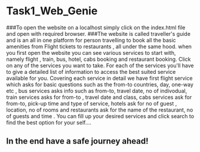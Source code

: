# Task1_Web_Genie

###To open the website on a localhost simply click on the index.html file and open with required browser. 
###The website is called traveller's guide and is an all in one platform for person travelling to book all the basic amenities from Flight tickets to restaurants , all under the same hood. when you first open the website you can see various services to start with, namely flight , train, bus, hotel, cabs booking and restaurant booking. Click on any of the services you want to take. For each of the services you'll have to give a detailed list of information to access the best suited service available for you. Covering each service in detail we have first flight service which asks for basic questions such as the from-to countries, day, one-way etc , bus services asks info such as from-to, travel date, no of indivodual, train services asks for from-to , travel date and class, cabs services ask for from-to, pick-up time and type of service, hotels ask for no of guest , location, no of rooms and restaurants ask for the name of the restaurant, no of guests and time . You can fill up your desired services and click search to find the best option for your self....

## In the end have a safe journey ahead!
